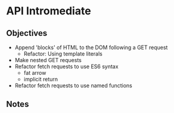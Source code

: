 # API Intromediate

## Objectives

- Append 'blocks' of HTML to the DOM following a GET request
  - Refactor: Using template literals
- Make nested GET requests
- Refactor fetch requests to use ES6 syntax
  - fat arrow
  - implicit return
- Refactor fetch requests to use named functions

## Notes